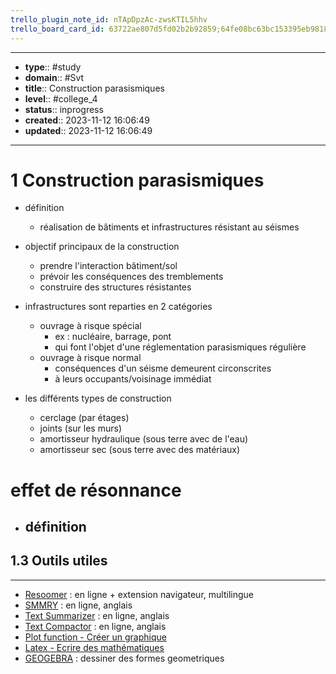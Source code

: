 ```yaml
---
trello_plugin_note_id: nTApDpzAc-zwsKTIL5hhv
trello_board_card_id: 63722ae807d5fd02b2b92859;64fe08bc63bc153395eb9818
---
```




---
- **type**:: #study
- **domain**:: #Svt
- **title**:: Construction parasismiques 
- **level**:: #college_4
- **status**:: inprogress
- **created**:: 2023-11-12 16:06:49
- **updated**:: 2023-11-12 16:06:49
---


# 1	Construction parasismiques 

- définition 
	- réalisation de bâtiments et infrastructures résistant au séismes

- objectif principaux de la construction 
	- prendre l'interaction bâtiment/sol
	- prévoir les conséquences des tremblements
	- construire des structures résistantes

- infrastructures sont reparties en 2 catégories
	- ouvrage à risque spécial
		- ex : nucléaire, barrage, pont
		- qui font l'objet d'une réglementation parasismiques régulière 
	- ouvrage à risque normal 
		- conséquences d'un séisme demeurent circonscrites
		- à leurs occupants/voisinage immédiat

- les différents types de construction 
	- cerclage (par étages)
	- joints (sur les murs)
	- amortisseur hydraulique (sous terre avec de l'eau)
	- amortisseur sec (sous terre avec des matériaux)

# effet de résonnance 

- définition 
	- 


## 1.3	Outils utiles
---

-   [Resoomer](https://resoomer.com/fr) : en ligne + extension navigateur, multilingue
-   [SMMRY](https://smmry.com/) : en ligne, anglais
-   [Text Summarizer](http://textsummarization.net/text-summarizer) : en ligne, anglais
-   [Text Compactor](https://www.textcompactor.com/) : en ligne, anglais
- [Plot function - Créer un graphique](https://github.com/leonhma/obsidian-functionplot)
- [Latex - Ecrire des mathématiques](https://fr.wikibooks.org/wiki/LaTeX/%C3%89crire_des_math%C3%A9matiques)
- [GEOGEBRA](https://www.geogebra.org/geometry?lang=fr) : dessiner des formes geometriques 
